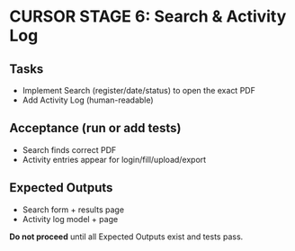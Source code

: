 # CURSOR STAGE 6: Search & Activity Log

## Tasks

- Implement Search (register/date/status) to open the exact PDF
- Add Activity Log (human-readable)


## Acceptance (run or add tests)

- Search finds correct PDF
- Activity entries appear for login/fill/upload/export


## Expected Outputs

- Search form + results page
- Activity log model + page


**Do not proceed** until all Expected Outputs exist and tests pass.
